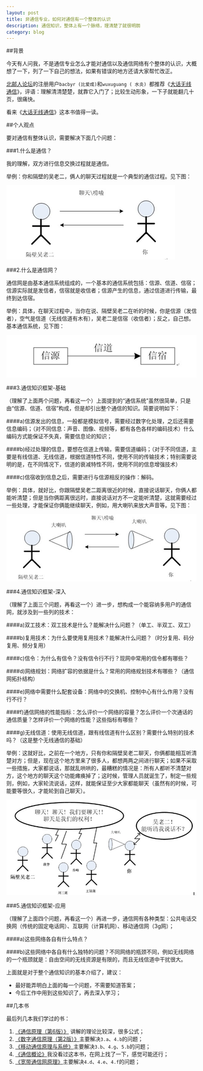 ```yaml
---
layout: post
title: 非通信专业，如何对通信有一个整体的认识
description: 通信知识，整体上有一个脉络，理清楚了就很明朗
category: blog
---
```


##背景

今天有人问我，不是通信专业怎么才能对通信以及通信网络有个整体的认识，大概想了一下，列了一下自己的想法，如果有错误的地方还请大家帮忙改正。 

[北邮人论坛](http://bbs.byr.cn/)的注册用户`bacbyr (比爱成)`和`wuxuguang ( 水炎) `都推荐《[大话无线通信]》，评语：理解清清楚楚，就靠它入门了；比较生动形象，一下子就能翻几十页，很痛快。


看来《[大话无线通信]》这本书值得一读。

##个人观点

要对通信有整体认识，需要解决下面几个问题： 
  
###1.什么是通信？

我的理解，双方进行信息交换过程就是通信。 

举例：你和隔壁的吴老二，俩人的聊天过程就是一个典型的通信过程。见下图： 

![talk-with-neighbour](/images/frame-of-communication-knowledge/talk-with-neighbour.jpg)
  
###2.什么是通信网？

通信网是由基本通信系统组成的，一个基本的通信系统包括：信源、信道、信宿；信源实际就是发信者，信宿就是收信者；信源产生的信息，通过信道进行传输，最终到达信宿。 

举例：具体，在聊天过程中，当你在说、隔壁吴老二在听的时候，你是信源（发信者），空气是信道（无线信道有木有），吴老二是信宿（收信者）；反之，自己想。基本通信系统，见下图： 

![base-unit](/images/frame-of-communication-knowledge/base-unit.jpg)
  
###3.通信知识框架-基础

（理解了上面两个问题，再看这一个）上面提到的“通信系统”虽然很简单，只是由“信源、信道、信宿”构成，但是却引出整个通信的知识。简要说明如下： 

####a)信源发出的信息，一般都是模拟信号，需要经过数字化处理，之后还需要信息编码；（对不同信息：声音、图像、视频等，都有各色各样的编码技术）什么编码方式能保证不失真，需要信息论的知识； 
  
####b)经过处理的信息，要想在信道上传输，需要信道编码；（对于不同信道，主要是有线信道、无线信道，根据信道特性不同，使用不同的传输技术；特别需要说明的是，在不同情况下，信道的衰减特性不同，使用不同的信息增强技术） 
  
####c)信宿收到信息之后，需要进行与信源相反的操作：解码。 


举例：具体，就好比，你跟隔壁吴老二距离很近的时候，直接说话聊天，你俩人都能听清楚；但是当你俩距离很远时，直接说话对方不一定能听清楚，这就需要经过一些处理，才能保证你俩能继续聊天，例如，用大喇叭来放大声音等。见下图： 

![talk-with-neighbour-advance](/images/frame-of-communication-knowledge/talk-with-neighbour-advance.jpg)
  
###4.通信知识框架-深入

（理解了上面三个问题，再看这一个）进一步，想构成一个能容纳多用户的通信网，就涉及到一些列的技术： 
  
####a)双工技术：双工技术是什么？能解决什么问题？（单工、半双工、双工） 
 

####b)复用技术：为什么要使用复用技术？能解决什么问题？（时分复用、码分复用、频分复用） 
 

####c)信令：为什么有信令？没有信令行不行？现网中常用的信令都有哪些？ 
 
####d)网络规划：网络扩容的依据是什么？常用的网络规划技术有哪些？（通信网拓扑结构） 
 
####e)网络中需要什么配套设备：网络中的交换机、控制中心有什么作用？没有行不行？ 
  
####f)通信网络的性能指标：怎么评价一个网络的容量？怎么评价一个次通话的通信质量？怎样评价一个网络的性能？这些指标有哪些？ 
  
####g)无线信道：使用无线信道，跟有线信道有什么区别？需要什么特别的技术吗？（这是整个无线通信的基础） 
  
举例：这就好比，之前在一个地方，只有你和隔壁吴老二聊天，你俩都能相互听清楚对方；但是，现在这个地方里来了很多人，都想两两之间进行聊天；如果不采取一些措施，大家都说话，那就乱哄哄的，最糟糕的情况是：所有人都听不清楚对方，这个地方的聊天这个功能瘫痪掉了；这时候，管理人员就诞生了，制定一些规则，例如，大家轮流说话，这样，就能保证至少大家都能聊天（虽然有的时候，可能要等很久，才能轮到自己聊天）。 

![talk-with-neighbour-highest](/images/frame-of-communication-knowledge/talk-with-neighbour-highest.jpg) 
  
###5.通信知识框架-应用

（理解了上面四个问题，再看这一个）再进一步，通信网有各种类型：公共电话交换网（传统的固定电话网）、互联网（计算机网）、移动通信网（3g网）； 
  

####a)这些网络各自有什么特点？ 
 

####b)这些网络中各自有什么独特的问题？不同网络的瓶颈不同，例如无线网络的一个瓶颈就是：自由空间的无线资源是有限的，而且无线信道中干扰很大。 
  
上面就是对于整个通信知识的基本介绍了，建议：
 
* 最好能弄明白上面的每一个问题，不需要知道答案； 
* 今后工作中用到这些知识了，再去深入学习； 
  

##几本书

最后列几本我们学过的书： 

1. [《通信原理（第6版）》](http://product.dangdang.com/product.aspx?product_id=9223550) 讲解的理论比较深，很多公式；
2. [《数字通信原理（第2版）》](http://product.dangdang.com/product.aspx?product_id=20042290)主要解决`3.a`、`4.b`的问题；
3. [《移动通信原理与系统》](http://product.dangdang.com/product.aspx?product_id=9046475)主要解决`3.b`、`4.g`、`5.b`的问题；
4. [《通信概论》](http://book.douban.com/subject/4864934/)我没看过这本书，在网上找了一下，感觉可能还行；
5. [《宽带通信网原理》](http://product.dangdang.com/product.aspx?product_id=9229349)主要解决`4.d`、`4.e`、`4.f`的问题；


[NingG]:    http://ningg.github.com  "NingG"
[大话无线通信]:	http://book.douban.com/subject/4199502/ 